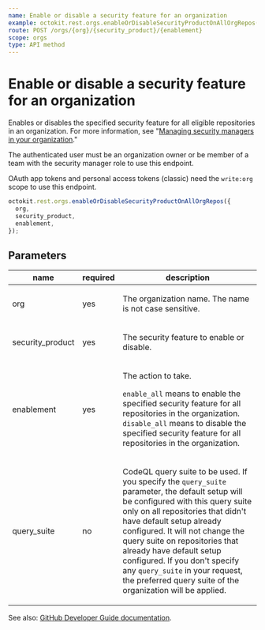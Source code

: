 ```yaml
---
name: Enable or disable a security feature for an organization
example: octokit.rest.orgs.enableOrDisableSecurityProductOnAllOrgRepos({ org, security_product, enablement })
route: POST /orgs/{org}/{security_product}/{enablement}
scope: orgs
type: API method
---
```


# Enable or disable a security feature for an organization

Enables or disables the specified security feature for all eligible repositories in an organization. For more information, see "[Managing security managers in your organization](https://docs.github.com/organizations/managing-peoples-access-to-your-organization-with-roles/managing-security-managers-in-your-organization)."

The authenticated user must be an organization owner or be member of a team with the security manager role to use this endpoint.

OAuth app tokens and personal access tokens (classic) need the `write:org` scope to use this endpoint.

```js
octokit.rest.orgs.enableOrDisableSecurityProductOnAllOrgRepos({
  org,
  security_product,
  enablement,
});
```

## Parameters

<table>
  <thead>
    <tr>
      <th>name</th>
      <th>required</th>
      <th>description</th>
    </tr>
  </thead>
  <tbody>
    <tr><td>org</td><td>yes</td><td>

The organization name. The name is not case sensitive.

</td></tr>
<tr><td>security_product</td><td>yes</td><td>

The security feature to enable or disable.

</td></tr>
<tr><td>enablement</td><td>yes</td><td>

The action to take.

`enable_all` means to enable the specified security feature for all repositories in the organization.
`disable_all` means to disable the specified security feature for all repositories in the organization.

</td></tr>
<tr><td>query_suite</td><td>no</td><td>

CodeQL query suite to be used. If you specify the `query_suite` parameter, the default setup will be configured with this query suite only on all repositories that didn't have default setup already configured. It will not change the query suite on repositories that already have default setup configured.
If you don't specify any `query_suite` in your request, the preferred query suite of the organization will be applied.

</td></tr>
  </tbody>
</table>

See also: [GitHub Developer Guide documentation](https://docs.github.com/rest/orgs/orgs#enable-or-disable-a-security-feature-for-an-organization).
